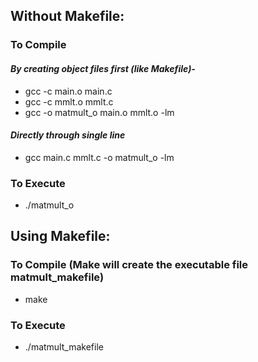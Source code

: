 ## **Without Makefile:**

### To Compile

#### *By creating object files first (like Makefile)-*
- gcc -c main.o main.c
- gcc -c mmlt.o mmlt.c
- gcc -o matmult_o main.o mmlt.o -lm

#### *Directly through single line*
- gcc main.c mmlt.c -o matmult_o -lm

### To Execute
- ./matmult_o

## **Using Makefile:**

### To Compile (Make will create the executable file matmult_makefile)
- make

### To Execute
- ./matmult_makefile
